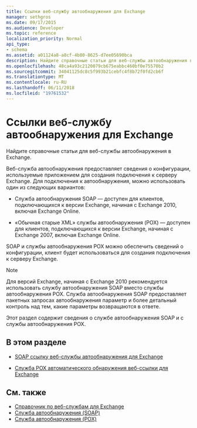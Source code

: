 ```yaml
---
title: Ссылки веб-службу автообнаружения для Exchange
manager: sethgros
ms.date: 09/17/2015
ms.audience: Developer
ms.topic: reference
localization_priority: Normal
api_type:
- schema
ms.assetid: a01124a8-a8cf-4b80-8625-d7ee05690bca
description: Найдите справочные статьи для веб-службы автообнаружения в Exchange.
ms.openlocfilehash: 48ca4a93c2120079cb675eabbc460bf0e75570b2
ms.sourcegitcommit: 34041125dc8c5f993b21cebfc4f8b72f0fd2cb6f
ms.translationtype: MT
ms.contentlocale: ru-RU
ms.lasthandoff: 06/11/2018
ms.locfileid: "19761532"
---
```

# <a name="autodiscover-web-service-reference-for-exchange"></a>Ссылки веб-службу автообнаружения для Exchange

Найдите справочные статьи для веб-службы автообнаружения в Exchange.
  
Веб-служба автообнаружения предоставляет сведения о конфигурации, используемые приложением для создания подключения к серверу Exchange. Для подключения к автообнаружения, можно использовать один из следующих вариантов:
  
- Служба автообнаружения SOAP — доступен для клиентов, подключающихся к версии Exchange, начиная с Exchange 2010, включая Exchange Online.
    
- «Обычная старые XML» службы автообнаружения (POX) — доступен для клиентов, подключающихся к версии Exchange, начиная с Exchange 2007, включая Exchange Online. 
    
SOAP и службы автообнаружения POX можно обеспечить сведений о конфигурации, клиент будет использоваться для создания подключения к серверу Exchange.
  
> [!NOTE]
> Для версий Exchange, начиная с Exchange 2010 рекомендуется использовать службу автообнаружения SOAP вместо службы автообнаружения POX. Служба автообнаружения SOAP предоставляет пакетных запросах автообнаружения параметр и более детальный контроль над тем, какие параметры возвращаются в ответе. 
  
Этот раздел содержит сведения о службе автообнаружения SOAP и с службы автообнаружения POX.
  
## <a name="in-this-section"></a>В этом разделе
<a name="bk_InThisSection"> </a>

- [SOAP ссылку веб-службы автообнаружения для Exchange](soap-autodiscover-web-service-reference-for-exchange.md)
    
- [Служба POX автоматического обнаружения веб-ссылки для Exchange](pox-autodiscover-web-service-reference-for-exchange.md)
    
## <a name="see-also"></a>См. также

- [Справочник по веб-службам для Exchange](web-services-reference-for-exchange.md)
- [Служба автообнаружения (SOAP)](http://msdn.microsoft.com/library/e24d1a1f-0d20-4bd9-ae4c-9112ecacea78%28Office.15%29.aspx)
- [Служба автообнаружения (POX)](http://msdn.microsoft.com/library/13c54de3-a91c-4424-8732-99dd8f2162ec%28Office.15%29.aspx)
    

